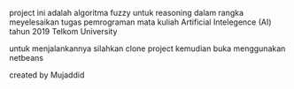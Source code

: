 project ini adalah algoritma fuzzy untuk reasoning dalam rangka meyelesaikan tugas pemrograman mata kuliah Artificial Intelegence (AI) tahun 2019 Telkom University

untuk menjalankannya silahkan clone project kemudian buka menggunakan netbeans

created by Mujaddid
